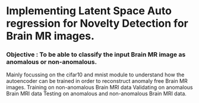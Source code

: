# Implementing Latent Space Auto regression for Novelty Detection for Brain MR images.
### Objective : To be able to classify the input Brain MR image as anomalous or non-anomalous.
Mainly focussing on the cifar10 and mnist module to understand how the autoencoder can be trained in order to reconstruct anomaly free Brain MR images.
Training on non-anomalous Brain MRI data
Validating on anomalous Brain MRI data
Testing on anomalous and non-anomalous Brain MRI data. 

